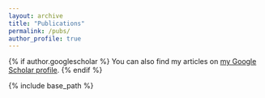 ```yaml
---
layout: archive
title: "Publications"
permalink: /pubs/
author_profile: true
---
```


{% if author.googlescholar %}
  You can also find my articles on <a href="{{author.googlescholar}}">my Google Scholar profile</a>.
{% endif %}

{% include base_path %}


<script src="https://bibbase.org/show?bib=https://bibbase.org/network/files/vSPLaYRkNfChDH8Sr&commas=true&jsonp=1"></script>

